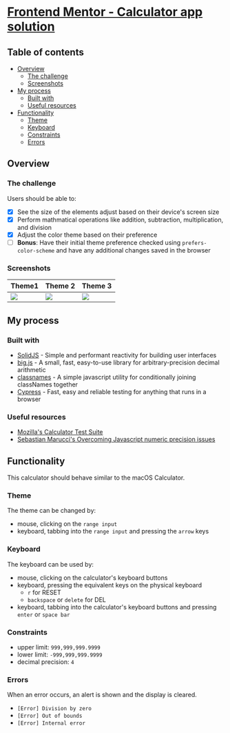 # [Frontend Mentor - Calculator app solution](https://www.frontendmentor.io/challenges/calculator-app-9lteq5N29)

## Table of contents

- [Overview](#overview)
  - [The challenge](#the-challenge)
  - [Screenshots](#screenshots)
- [My process](#my-process)
  - [Built with](#built-with)
  - [Useful resources](#useful-resources)
- [Functionality](#functionality)
  - [Theme](#theme)
  - [Keyboard](#keyboard)
  - [Constraints](#constraints)
  - [Errors](#errors)

## Overview

### The challenge

Users should be able to:

- [x] See the size of the elements adjust based on their device's screen size
- [x] Perform mathmatical operations like addition, subtraction, multiplication, and division
- [x] Adjust the color theme based on their preference
- [ ] **Bonus**: Have their initial theme preference checked using `prefers-color-scheme` and have any additional changes saved in the browser

### Screenshots

| Theme1                                                    | Theme 2                                                   | Theme 3                                                   |
| --------------------------------------------------------- | --------------------------------------------------------- | --------------------------------------------------------- |
| ![](https://i.postimg.cc/XYxbR2XP/calculator-theme-1.png) | ![](https://i.postimg.cc/LsXp2z18/calculator-theme-2.png) | ![](https://i.postimg.cc/MGF8Tv7b/calculator-theme-3.png) |

## My process

### Built with

- [SolidJS](https://www.solidjs.com/) - Simple and performant reactivity for building user interfaces
- [big.js](https://mikemcl.github.io/big.js/) - A small, fast, easy-to-use library for arbitrary-precision decimal arithmetic
- [classnames](https://github.com/JedWatson/classnames) - A simple javascript utility for conditionally joining classNames together
- [Cypress](https://www.cypress.io/) - Fast, easy and reliable testing for anything that runs in a browser

### Useful resources

- [Mozilla's Calculator Test Suite](https://mozilla.github.io/calculator/test/)
- [Sebastian Marucci's Overcoming Javascript numeric precision issues](https://www.avioconsulting.com/blog/overcoming-javascript-numeric-precision-issues)

## Functionality

This calculator should behave similar to the macOS Calculator.

### Theme

The theme can be changed by:

- mouse, clicking on the `range input`
- keyboard, tabbing into the `range input` and pressing the `arrow` keys

### Keyboard

The keyboard can be used by:

- mouse, clicking on the calculator's keyboard buttons
- keyboard, pressing the equivalent keys on the physical keyboard
  - `r` for RESET
  - `backspace` or `delete` for DEL
- keyboard, tabbing into the calculator's keyboard buttons and pressing `enter` or `space bar`

### Constraints

- upper limit: `999,999,999.9999`
- lower limit: `-999,999,999.9999`
- decimal precision: `4`

### Errors

When an error occurs, an alert is shown and the display is cleared.

- `[Error] Division by zero`
- `[Error] Out of bounds`
- `[Error] Internal error`
